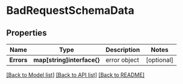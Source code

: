# BadRequestSchemaData

## Properties

Name | Type | Description | Notes
------------ | ------------- | ------------- | -------------
**Errors** | **map[string]interface{}** | error object | [optional] 

[[Back to Model list]](../README.md#documentation-for-models) [[Back to API list]](../README.md#documentation-for-api-endpoints) [[Back to README]](../README.md)


